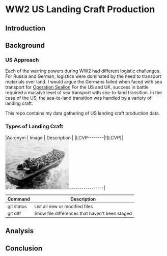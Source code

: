 # WW2 US Landing Craft Production

## Introduction


## Background

### US Approach

Each of the warring powers during WW2 had different logistic challenges. For Russia and German, logistics were dominated by the need to transport materials over land. I would argue the Germans failed when faced with sea transport for [Operation Sealion](https://en.wikipedia.org/wiki/Operation_Sea_Lion) For the US and UK, success in battle required a massive level of sea transport with sea-to-land transition. In the case of the US, the sea-to-land transition was handled by a variety of landing craft. 

This repo contains my data gathering of US landing craft production data.

### Types of Landing Craft

|Acronym     | Image     | Description     |
|LCVP--------|![LCVP]|<img src=".\Images\Darke_APA-159_-_LCVP_18.jpg" alt="drawing" width="200"/>-----------------|


| Command | Description |
| --- | --- |
| git status | List all new or modified files |
| git diff | Show file differences that haven't been staged |

## Analysis


## Conclusion